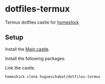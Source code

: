 # dotfiles-termux

Termux dotfiles castle for [homeshick](https://github.com/andsens/homeshick)

## Setup

Install the [Main castle](https://github.com/hugueschabot/dotfiles).

Install the following packages.

Link the castle.

    homeshick clone hugueschabot/dotfiles-termux
